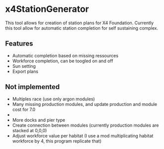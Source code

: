 <h1>x4StationGenerator</h1>
This tool allows for creation of station plans for X4 Foundation. 
Currently this tool allow for automatic station completion for self sustaining complex. 

<h2>Features</h2>
<ul>
  <li>Automatic completion based on missing ressources</li>
  <li>Workforce completion, can be toogled on and off</li>
  <li>Sun setting</li>
  <li>Export plans</li>
</ul>

<h2>Not implemented</h2>
<ul>
  <li>Multiples race (use only argon modules)</li>
  <li>Many missing production modules, and update production and module cost for 7.0<li>
  <li>More docks and pier type</li>
  <li>Create connection between modules (currently production modules are stacked at 0,0,0)</li>
  <li>Adjust workforce value per habitat (I use a mod multiplicating habitat workforce by 4, this program replicate that)</li>
</ul>

